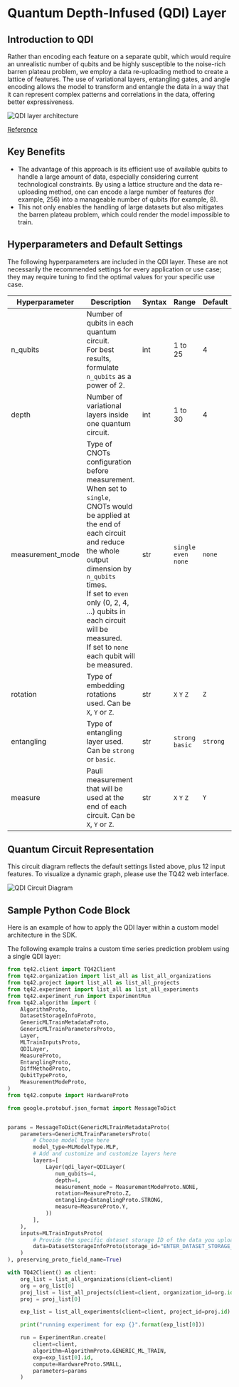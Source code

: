 # Quantum Depth-Infused (QDI) Layer
## Introduction to QDI
Rather than encoding each feature on a separate qubit, which would require an unrealistic number of qubits and be highly susceptible to the noise-rich barren plateau problem, we employ a data re-uploading method to create a lattice of features. The use of variational layers, entangling gates, and angle encoding allows the model to transform and entangle the data in a way that it can represent complex patterns and correlations in the data, offering better expressiveness.

![QDI layer architecture](../images/QDI_layer_architecture.png)

[Reference](https://www.mdpi.com/2072-6694/15/10/2705)

## Key Benefits
- The advantage of this approach is its efficient use of available qubits to handle a large amount of data, especially considering current technological constraints. By using a lattice structure and the data re-uploading method, one can encode a large number of features (for example, 256) into a manageable number of qubits (for example, 8).
- This not only enables the handling of large datasets but also mitigates the barren plateau problem, which could render the model impossible to train.

## Hyperparameters and Default Settings
The following hyperparameters are included in the QDI layer. These are not necessarily the recommended settings for every application or use case; they may require tuning to find the optimal values for your specific use case.

| Hyperparameter   | Description                                                                                                                                                                                                                                                                                                                   | Syntax | Range                             | Default           |
|------------------|-------------------------------------------------------------------------------------------------------------------------------------------------------------------------------------------------------------------------------------------------------------------------------------------------------------------------------|--------|-----------------------------------|-------------------|
| n_qubits         | Number of qubits in each quantum circuit. <br/>For best results, formulate `n_qubits` as a power of 2.                                                                                                                                                                                                                        | int    | 1 to 25                           | 4                 |
| depth            | Number of variational layers inside one quantum circuit.                                                                                                                                                                                                                                                                      | int    | 1 to 30                           | 4                 |
| measurement_mode | Type of CNOTs configuration before measurement. <br/>When set to `single`, CNOTs would be applied at the end of each circuit and reduce the whole output dimension by `n_qubits` times. <br/>If set to `even` only (0, 2, 4, ...) qubits in each circuit will be measured. <br/>If set to `none` each qubit will be measured. | str    | `single` `even` `none`            | `none`            |
| rotation         | Type of embedding rotations used. Can be `X`, `Y` or `Z`.                                                                                                                                                                                                                                                                     | str    | `X` `Y` `Z`                       | `Z`               |
| entangling       | Type of entangling layer used. Can be `strong` or `basic`.                                                                                                                                                                                                                                                                    | str    | `strong` `basic`                  | `strong`          |
| measure          | Pauli measurement that will be used at the end of each circuit. Can be `X`, `Y` or `Z`.                                                                                                                                                                                                                                       | str    | `X` `Y` `Z`                       | `Y`               |


## Quantum Circuit Representation
This circuit diagram reflects the default settings listed above, plus 12 input features. To visualize a dynamic graph, please use the TQ42 web interface.

![QDI Circuit Diagram](../images/QDI_Circuit_Diagram.png)


## Sample Python Code Block
Here is an example of how to apply the QDI layer within a custom model architecture in the SDK.

The following example trains a custom time series prediction problem using a single QDI layer:

```python
from tq42.client import TQ42Client
from tq42.organization import list_all as list_all_organizations
from tq42.project import list_all as list_all_projects
from tq42.experiment import list_all as list_all_experiments
from tq42.experiment_run import ExperimentRun
from tq42.algorithm import (
    AlgorithmProto,
    DatasetStorageInfoProto,
    GenericMLTrainMetadataProto,
    GenericMLTrainParametersProto,
    Layer,
    MLTrainInputsProto,
    QDILayer,
    MeasureProto,
    EntanglingProto,
    DiffMethodProto,
    QubitTypeProto,
    MeasurementModeProto,
)
from tq42.compute import HardwareProto

from google.protobuf.json_format import MessageToDict


params = MessageToDict(GenericMLTrainMetadataProto(
    parameters=GenericMLTrainParametersProto(
        # Choose model type here
        model_type=MLModelType.MLP,
        # Add and customize and customize layers here
        layers=[
            Layer(qdi_layer=QDILayer(
               num_qubits=4,
               depth=4,
               measurement_mode = MeasurementModeProto.NONE,
               rotation=MeasureProto.Z,
               entangling=EntanglingProto.STRONG,
               measure=MeasureProto.Y,
            ))
        ],
    ),
    inputs=MLTrainInputsProto(
        # Provide the specific dataset storage ID of the data you uploaded to TQ42.
        data=DatasetStorageInfoProto(storage_id="ENTER_DATASET_STORAGE_ID_HERE")
    )
), preserving_proto_field_name=True)

with TQ42Client() as client:
    org_list = list_all_organizations(client=client)
    org = org_list[0]
    proj_list = list_all_projects(client=client, organization_id=org.id)
    proj = proj_list[0]

    exp_list = list_all_experiments(client=client, project_id=proj.id)

    print("running experiment for exp {}".format(exp_list[0]))

    run = ExperimentRun.create(
        client=client,
        algorithm=AlgorithmProto.GENERIC_ML_TRAIN,
        exp=exp_list[0].id,
        compute=HardwareProto.SMALL,
        parameters=params
    )
```
